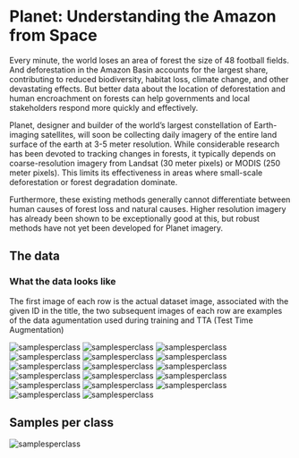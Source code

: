 # Planet: Understanding the Amazon from Space

Every minute, the world loses an area of forest the size of 48 football fields. And deforestation in the Amazon Basin accounts for the largest share, contributing to reduced biodiversity, habitat loss, climate change, and other devastating effects. But better data about the location of deforestation and human encroachment on forests can help governments and local stakeholders respond more quickly and effectively.

Planet, designer and builder of the world’s largest constellation of Earth-imaging satellites, will soon be collecting daily imagery of the entire land surface of the earth at 3-5 meter resolution. While considerable research has been devoted to tracking changes in forests, it typically depends on coarse-resolution imagery from Landsat (30 meter pixels) or MODIS (250 meter pixels). This limits its effectiveness in areas where small-scale deforestation or forest degradation dominate.

Furthermore, these existing methods generally cannot differentiate between human causes of forest loss and natural causes. Higher resolution imagery has already been shown to be exceptionally good at this, but robust methods have not yet been developed for Planet imagery. 

## The data

### What the data looks like

The first image of each row is the actual dataset image, associated with the given ID in the title, the two subsequent images of each row are examples of the data agumentation used during training and TTA (Test Time Augmentation)

![samplesperclass](http://i.imgur.com/y7bCKgr.jpg)
![samplesperclass](http://i.imgur.com/ksSC6ja.jpg)
![samplesperclass](http://i.imgur.com/L1rRJrW.jpg)
![samplesperclass](http://i.imgur.com/zvbvIM5.jpg)
![samplesperclass](http://i.imgur.com/zSkydpk.jpg)
![samplesperclass](http://i.imgur.com/Un7VqAT.jpg)
![samplesperclass](http://i.imgur.com/8Niu45O.jpg)
![samplesperclass](http://i.imgur.com/uVx4XJW.jpg)
![samplesperclass](http://i.imgur.com/783oE6n.jpg)
![samplesperclass](http://i.imgur.com/J249CM2.jpg)
![samplesperclass](http://i.imgur.com/qfzOEmW.jpg)
![samplesperclass](http://i.imgur.com/oPfTSaO.jpg)
![samplesperclass](http://i.imgur.com/VpvCY68.jpg)
![samplesperclass](http://i.imgur.com/Y8DA1MK.jpg)
![samplesperclass](http://i.imgur.com/Y8DA1MK.jpg)
![samplesperclass](http://i.imgur.com/5QSMb1a.jpg)
![samplesperclass](http://i.imgur.com/atlZHdL.jpg)

## Samples per class

![samplesperclass](http://i.imgur.com/GiuDYx8.png)

